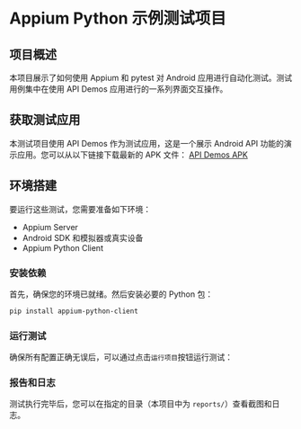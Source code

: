 # Appium Python 示例测试项目

## 项目概述

本项目展示了如何使用 Appium 和 pytest 对 Android 应用进行自动化测试。测试用例集中在使用 API Demos 应用进行的一系列界面交互操作。

## 获取测试应用

本测试项目使用 API Demos 作为测试应用，这是一个展示 Android API 功能的演示应用。您可以从以下链接下载最新的 APK 文件：
[API Demos APK](https://github.com/appium-boneyard/sample-code/blob/master/sample-code/apps/ApiDemos/bin/ApiDemos-debug.apk)

## 环境搭建

要运行这些测试，您需要准备如下环境：

- Appium Server
- Android SDK 和模拟器或真实设备
- Appium Python Client

### 安装依赖

首先，确保您的环境已就绪。然后安装必要的 Python 包：

```bash
pip install appium-python-client
```

### 运行测试
确保所有配置正确无误后，可以通过点击`运行项目`按钮运行测试：

### 报告和日志
测试执行完毕后，您可以在指定的目录（本项目中为 `reports/`）查看截图和日志。